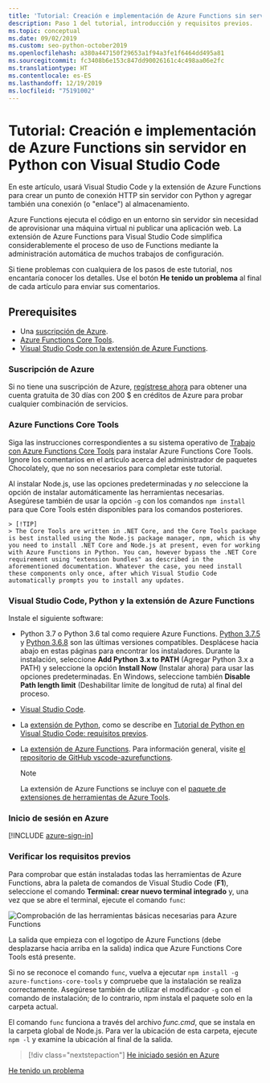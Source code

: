 ```yaml
---
title: 'Tutorial: Creación e implementación de Azure Functions sin servidor en Python con VS Code'
description: Paso 1 del tutorial, introducción y requisitos previos.
ms.topic: conceptual
ms.date: 09/02/2019
ms.custom: seo-python-october2019
ms.openlocfilehash: a380a447150f29653a1f94a3fe1f6464dd495a81
ms.sourcegitcommit: fc3408b6e153c847dd90026161c4c498aa06e2fc
ms.translationtype: HT
ms.contentlocale: es-ES
ms.lasthandoff: 12/19/2019
ms.locfileid: "75191002"
---
```

# <a name="tutorial-create-and-deploy-serverless-azure-functions-in-python-with-visual-studio-code"></a>Tutorial: Creación e implementación de Azure Functions sin servidor en Python con Visual Studio Code

En este artículo, usará Visual Studio Code y la extensión de Azure Functions para crear un punto de conexión HTTP sin servidor con Python y agregar también una conexión (o "enlace") al almacenamiento.

Azure Functions ejecuta el código en un entorno sin servidor sin necesidad de aprovisionar una máquina virtual ni publicar una aplicación web. La extensión de Azure Functions para Visual Studio Code simplifica considerablemente el proceso de uso de Functions mediante la administración automática de muchos trabajos de configuración.

Si tiene problemas con cualquiera de los pasos de este tutorial, nos encantaría conocer los detalles. Use el botón **He tenido un problema** al final de cada artículo para enviar sus comentarios.

## <a name="prerequisites"></a>Prerequisites

- Una [suscripción de Azure](#azure-subscription).
- [Azure Functions Core Tools](#azure-functions-core-tools).
- [Visual Studio Code con la extensión de Azure Functions](#visual-studio-code-python-and-the-azure-functions-extension).

### <a name="azure-subscription"></a>Suscripción de Azure

Si no tiene una suscripción de Azure, [regístrese ahora](https://azure.microsoft.com/free/?utm_source=campaign&utm_campaign=vscode-tutorial-functions-extension&mktingSource=vscode-tutorial-functions-extension) para obtener una cuenta gratuita de 30 días con 200 $ en créditos de Azure para probar cualquier combinación de servicios.

### <a name="azure-functions-core-tools"></a>Azure Functions Core Tools

Siga las instrucciones correspondientes a su sistema operativo de [Trabajo con Azure Functions Core Tools](/azure/azure-functions/functions-run-local#v2) para instalar Azure Functions Core Tools. Ignore los comentarios en el artículo acerca del administrador de paquetes Chocolately, que no son necesarios para completar este tutorial.

Al instalar Node.js, use las opciones predeterminadas y *no* seleccione la opción de instalar automáticamente las herramientas necesarias.  Asegúrese también de usar la opción `-g` con los comandos `npm install` para que Core Tools estén disponibles para los comandos posteriores.

    > [!TIP]
    > The Core Tools are written in .NET Core, and the Core Tools package is best installed using the Node.js package manager, npm, which is why you need to install .NET Core and Node.js at present, even for working with Azure Functions in Python. You can, however bypass the .NET Core requirement using "extension bundles" as described in the aforementioned documentation. Whatever the case, you need install these components only once, after which Visual Studio Code automatically prompts you to install any updates.

### <a name="visual-studio-code-python-and-the-azure-functions-extension"></a>Visual Studio Code, Python y la extensión de Azure Functions

Instale el siguiente software:

- Python 3.7 o Python 3.6 tal como requiere Azure Functions. [Python 3.7.5](https://www.python.org/downloads/release/python-375/) y [Python 3.6.8](https://www.python.org/downloads/release/python-368/) son las últimas versiones compatibles. Desplácese hacia abajo en estas páginas para encontrar los instaladores. Durante la instalación, seleccione **Add Python 3.x to PATH** (Agregar Python 3.x a PATH) y seleccione la opción **Install Now** (Instalar ahora) para usar las opciones predeterminadas. En Windows, seleccione también **Disable Path length limit** (Deshabilitar límite de longitud de ruta) al final del proceso.
- [Visual Studio Code](https://code.visualstudio.com/).
- La [extensión de Python](https://marketplace.visualstudio.com/items?itemName=ms-python.python), como se describe en [Tutorial de Python en Visual Studio Code: requisitos previos](https://code.visualstudio.com/docs/python/python-tutorial).
- La [extensión de Azure Functions](https://marketplace.visualstudio.com/items?itemName=ms-azuretools.vscode-azurefunctions). Para información general, visite [el repositorio de GitHub vscode-azurefunctions](https://github.com/Microsoft/vscode-azurefunctions).

    > [!NOTE]
    > La extensión de Azure Functions se incluye con el [paquete de extensiones de herramientas de Azure Tools](https://marketplace.visualstudio.com/items?itemName=ms-vscode.vscode-node-azure-pack).

### <a name="sign-in-to-azure"></a>Inicio de sesión en Azure

[!INCLUDE [azure-sign-in](includes/azure-sign-in.md)]

### <a name="verify-prerequisites"></a>Verificar los requisitos previos

Para comprobar que están instaladas todas las herramientas de Azure Functions, abra la paleta de comandos de Visual Studio Code (**F1**), seleccione el comando **Terminal: crear nuevo terminal integrado** y, una vez que se abre el terminal, ejecute el comando `func`:

![Comprobación de las herramientas básicas necesarias para Azure Functions](media/tutorial-vs-code-serverless-python/check-azure-functions-tools-prerequisites-in-visual-studio-code.png)

La salida que empieza con el logotipo de Azure Functions (debe desplazarse hacia arriba en la salida) indica que Azure Functions Core Tools está presente.

Si no se reconoce el comando `func`, vuelva a ejecutar `npm install -g azure-functions-core-tools` y compruebe que la instalación se realiza correctamente. Asegúrese también de utilizar el modificador `-g` con el comando de instalación; de lo contrario, npm instala el paquete solo en la carpeta actual.

El comando `func` funciona a través del archivo *func.cmd*, que se instala en la carpeta global de Node.js. Para ver la ubicación de esta carpeta, ejecute `npm -l` y examine la ubicación al final de la salida.

> [!div class="nextstepaction"]
> [He iniciado sesión en Azure](tutorial-vs-code-serverless-python-02.md)

[He tenido un problema](https://www.research.net/r/PWZWZ52?tutorial=vscode-functions-python&step=01-verify-prerequisites)
